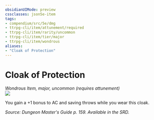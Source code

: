 ```yaml
---
obsidianUIMode: preview
cssclasses: json5e-item
tags:
- compendium/src/5e/dmg
- ttrpg-cli/item/attunement/required
- ttrpg-cli/item/rarity/uncommon
- ttrpg-cli/item/tier/major
- ttrpg-cli/item/wondrous
aliases: 
- "Cloak of Protection"
---
```

# Cloak of Protection
*Wondrous Item, major, uncommon (requires attunement)*  
![](/3-Mechanics/CLI/items/img/cloak-of-protection.webp#right)  


You gain a +1 bonus to AC and saving throws while you wear this cloak.

*Source: Dungeon Master's Guide p. 159. Available in the SRD.*